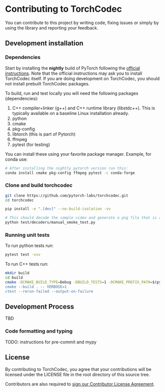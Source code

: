 # Contributing to TorchCodec

You can contribute to this project by writing code, fixing issues or simply by
using the library and reporting your feedback.

## Development installation

### Dependencies

Start by installing the **nightly** build of PyTorch following the
[official instructions](https://pytorch.org/get-started/locally/). Note that the
official instructions may ask you to install TorchCodec itself. If you are doing
development on TorchCodec, you should not install prebuilt TorchCodec packages.

To build, run and test locally you will need the following packages
(dependencies):

1. C++ compiler+linker (g++) and C++ runtime library (libstdc++). This is
   typically available on a baseline Linux installation already.
1. python
1. cmake
1. pkg-config
1. libtorch (this is part of Pytorch)
1. ffmpeg
1. pytest (for testing)

You can install these using your favorite package manager. Example, for conda
use:

```bash
# After installing the nightly pytorch version run this:
conda install cmake pkg-config ffmpeg pytest -c conda-forge
```

### Clone and build torchcodec

```bash
git clone https://github.com/pytorch-labs/torchcodec.git
cd torchcodec

pip install -e ".[dev]" --no-build-isolation -vv

# This should decode the sample video and generate a png file that is a frame in the video.
python test/decoders/manual_smoke_test.py
```

### Running unit tests

To run python tests run:

```bash
pytest test -vvv
```

To run C++ tests run:

```bash
mkdir build
cd build
cmake -DCMAKE_BUILD_TYPE=Debug -DBUILD_TESTS=1 -DCMAKE_PREFIX_PATH=$(python3 -c 'import torch;print(torch.utils.cmake_prefix_path)) ..
cmake --build . -- VERBOSE=1
ctest --rerun-failed --output-on-failure
```

## Development Process

TBD

### Code formatting and typing

TODO: instructions for pre-commit and mypy

## License

By contributing to TorchCodec, you agree that your contributions will be
licensed under the LICENSE file in the root directory of this source tree.

Contributors are also required to
[sign our Contributor License Agreement](https://code.facebook.com/cla).

